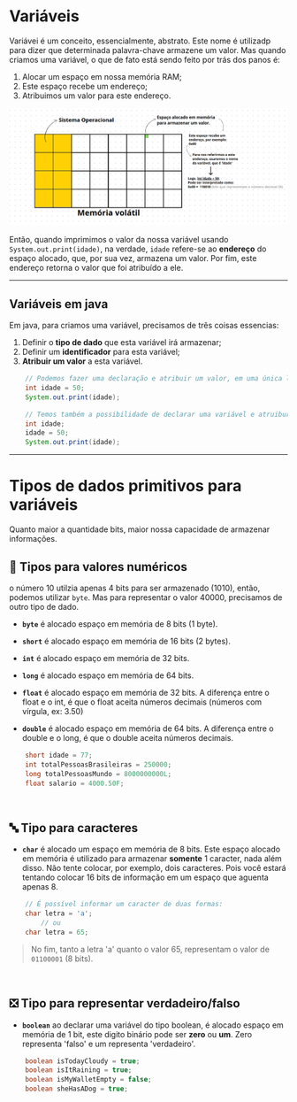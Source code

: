 # Variáveis
Variávei é um conceito, essencialmente, abstrato. Este nome é utilizadp para dizer que determinada palavra-chave armazene um valor. 
Mas quando criamos uma variável, o que de fato está sendo feito por trás dos panos é:
1. Alocar um espaço em nossa memória RAM;
2. Este espaço recebe um endereço;
3. Atribuimos um valor para este endereço.

![criacao-de-variavel](../../assets/images/como-funciona-uma-variavel.png)

Então, quando imprimimos o valor da nossa variável usando `System.out.print(idade)`, na verdade, `idade` refere-se ao **endereço** do espaço alocado, que, por sua vez, armazena um valor. Por fim, este endereço retorna o valor que foi atribuído a ele.

___

## Variáveis em java
Em java, para criamos uma variável, precisamos de três coisas essencias:
1. Definir o __tipo de dado__ que esta variável irá armazenar;
2. Definir um __identificador__ para esta variável; 
3. __Atribuir um valor__ a esta variável. 
```java
    // Podemos fazer uma declaração e atribuir um valor, em uma única linha. 
    int idade = 50; 
    System.out.print(idade);
```
```java
    // Temos também a possibilidade de declarar uma variável e atruibur um valor a ela futuramente.
    int idade; 
    idade = 50;
    System.out.print(idade);
```

___

# Tipos de dados primitivos para variáveis
Quanto maior a quantidade bits, maior nossa capacidade de armazenar informações.

## 🔢 Tipos para valores numéricos
o número 10 utilzia apenas 4 bits para ser armazenado (1010), então, podemos utilizar `byte`.
Mas para representar o valor 40000, precisamos de outro tipo de dado.
- __`byte`__ é alocado espaço em memória de 8 bits (1 byte).
- __`short`__ é alocado espaço em memória de 16 bits (2 bytes). 
- __`int`__ é alocado espaço em memória de 32 bits.
- __`long`__ é alocado espaço em memória de 64 bits. 

- __`float`__ é alocado espaço em memória de 32 bits. A diferença entre o float e o int, é que o float aceita números decimais (números com vírgula, ex: 3.50)
- __`double`__ é alocado espaço em memória de 64 bits. A diferença entre o double e o long, é que o double aceita números decimais.

```java
    short idade = 77;
    int totalPessoasBrasileiras = 250000;
    long totalPessoasMundo = 8000000000L;
    float salario = 4000.50F;
```

<br>

## 🔤 Tipo para caracteres 
- __`char`__ é alocado um espaço em memória de 8 bits. Este espaço alocado em memória é utilizado para armazenar __somente__ 1 caracter, nada além disso. Não tente colocar, por exemplo, dois caracteres. Pois você estará tentando colocar 16 bits de informação em um espaço que aguenta apenas 8.  
```java
    // É possível informar um caracter de duas formas:
    char letra = 'a';
        // ou
    char letra = 65; 
```
> No fim, tanto a letra 'a' quanto o valor 65, representam o valor de `01100001` (8 bits).

<br>

## ❎ Tipo para representar verdadeiro/falso 
- __`boolean`__ ao declarar uma variável do tipo boolean, é alocado espaço em memória de 1 bit, este digito binário pode ser __zero__ ou __um__. Zero representa 'falso' e um representa 'verdadeiro'.
```java
    boolean isTodayCloudy = true;
    boolean isItRaining = true;
    boolean isMyWalletEmpty = false; 
    boolean sheHasADog = true; 
```
